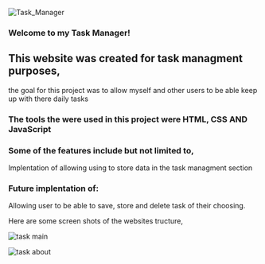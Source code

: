 ![Task_Manager](https://github.com/DanielsWebDevelopment/Image-Gallery-Website/assets/129445203/fd044cd1-0e9a-43ae-9587-387d21835a7d)

### Welcome to my Task Manager! 

## This website was created for task managment purposes, 
the goal for this project was to allow myself and other users to be able 
keep up with there daily tasks

### The tools the were used in this project were HTML, CSS AND JavaScript

### Some of the features include but not limited to, 
Implentation of allowing using to store data in the task managment section

### Future implentation of:
Allowing user to be able to save, store and delete task of their choosing. 

Here are some screen shots of the websites tructure, 

![task main](https://github.com/DanielsWebDevelopment/Image-Gallery-Website/assets/129445203/c376584c-df90-4ecf-92d5-c30ac12f1d85)

![task about](https://github.com/DanielsWebDevelopment/Image-Gallery-Website/assets/129445203/aacac6b0-3430-4e6b-b006-683ce90958f1)
